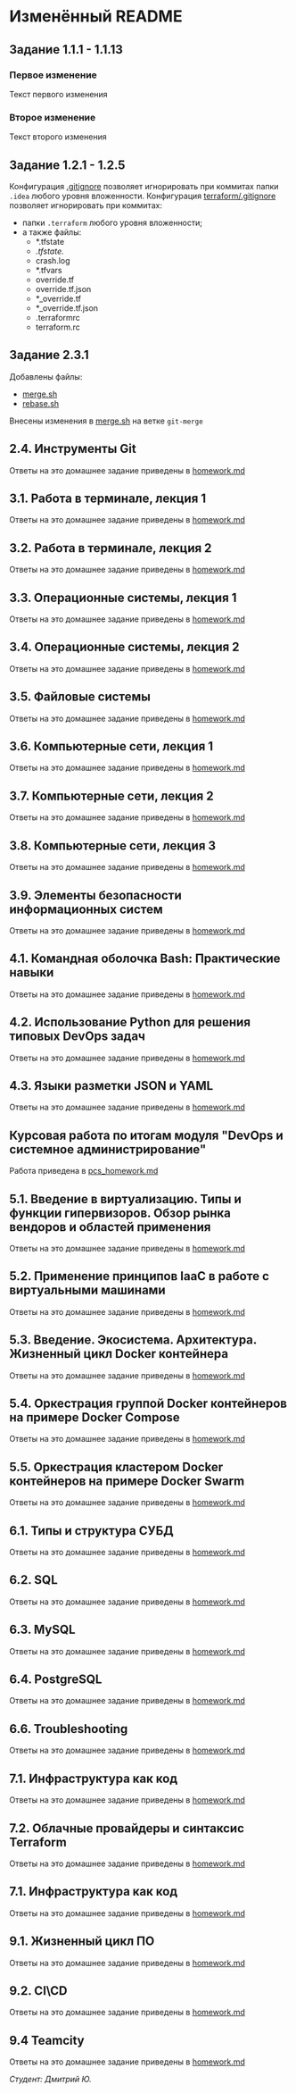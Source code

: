 # Изменённый README
## Задание 1.1.1 - 1.1.13
### Первое изменение
Текст первого изменения
### Второе изменение
Текст второго изменения
## Задание 1.2.1 - 1.2.5
Конфигурация [.gitignore](.gitignore) позволяет игнорировать при коммитах папки `.idea` любого уровня вложенности.
Конфигурация [terraform/.gitignore](terraform/.gitignore) позволяет игнорировать при коммитах:
- папки `.terraform` любого уровня вложенности;
- а также файлы:
  - *.tfstate
  - *.tfstate.*
  - crash.log
  - *.tfvars
  - override.tf
  - override.tf.json
  - *_override.tf
  - *_override.tf.json
  - .terraformrc
  - terraform.rc
## Задание 2.3.1
  Добавлены файлы:
  - [merge.sh](branching/merge.sh)
  - [rebase.sh](branching/rebase.sh)

Внесены изменения в [merge.sh](branching/merge.sh) на ветке `git-merge`

## 2.4. Инструменты Git
Ответы на это домашнее задание приведены в [homework.md](2.4/homework.md)

## 3.1. Работа в терминале, лекция 1
Ответы на это домашнее задание приведены в [homework.md](3.1/homework.md)

## 3.2. Работа в терминале, лекция 2
Ответы на это домашнее задание приведены в [homework.md](3.2/homework.md)

## 3.3. Операционные системы, лекция 1
Ответы на это домашнее задание приведены в [homework.md](3.3/homework.md)

## 3.4. Операционные системы, лекция 2
Ответы на это домашнее задание приведены в [homework.md](3.4/homework.md)

## 3.5. Файловые системы
Ответы на это домашнее задание приведены в [homework.md](3.5/homework.md)

## 3.6. Компьютерные сети, лекция 1
Ответы на это домашнее задание приведены в [homework.md](3.6/homework.md)

## 3.7. Компьютерные сети, лекция 2
Ответы на это домашнее задание приведены в [homework.md](3.7/homework.md)

## 3.8. Компьютерные сети, лекция 3
Ответы на это домашнее задание приведены в [homework.md](3.8/homework.md)

## 3.9. Элементы безопасности информационных систем
Ответы на это домашнее задание приведены в [homework.md](3.9/homework.md)

## 4.1. Командная оболочка Bash: Практические навыки
Ответы на это домашнее задание приведены в [homework.md](4.1/homework.md)

## 4.2. Использование Python для решения типовых DevOps задач
Ответы на это домашнее задание приведены в [homework.md](4.2/homework.md)

## 4.3. Языки разметки JSON и YAML
Ответы на это домашнее задание приведены в [homework.md](4.3/homework.md)

## Курсовая работа по итогам модуля "DevOps и системное администрирование"
Работа приведена в [pcs_homework.md](pcs/pcs_homework.md)

## 5.1. Введение в виртуализацию. Типы и функции гипервизоров. Обзор рынка вендоров и областей применения
Ответы на это домашнее задание приведены в [homework.md](5.1/homework.md)

## 5.2. Применение принципов IaaC в работе с виртуальными машинами
Ответы на это домашнее задание приведены в [homework.md](5.2/homework.md)

## 5.3. Введение. Экосистема. Архитектура. Жизненный цикл Docker контейнера
Ответы на это домашнее задание приведены в [homework.md](5.3/homework.md)

## 5.4. Оркестрация группой Docker контейнеров на примере Docker Compose
Ответы на это домашнее задание приведены в [homework.md](5.4/homework.md)

## 5.5. Оркестрация кластером Docker контейнеров на примере Docker Swarm
Ответы на это домашнее задание приведены в [homework.md](5.5/homework.md)

## 6.1. Типы и структура СУБД
Ответы на это домашнее задание приведены в [homework.md](6.1/homework.md)

## 6.2. SQL
Ответы на это домашнее задание приведены в [homework.md](6.2/homework.md)

## 6.3. MySQL
Ответы на это домашнее задание приведены в [homework.md](6.3/homework.md)

## 6.4. PostgreSQL
Ответы на это домашнее задание приведены в [homework.md](6.4/homework.md)

## 6.6. Troubleshooting
Ответы на это домашнее задание приведены в [homework.md](6.6/homework.md)

## 7.1. Инфраструктура как код
Ответы на это домашнее задание приведены в [homework.md](7.1/homework.md)

## 7.2. Облачные провайдеры и синтаксис Terraform
Ответы на это домашнее задание приведены в [homework.md](7.2/homework.md)

## 7.1. Инфраструктура как код
Ответы на это домашнее задание приведены в [homework.md](7.3/homework.md)

## 9.1. Жизненный цикл ПО
Ответы на это домашнее задание приведены в [homework.md](9.1/homework.md)

## 9.2. CI\CD
Ответы на это домашнее задание приведены в [homework.md](9.2/homework.md)

## 9.4 Teamcity
Ответы на это домашнее задание приведены в [homework.md](9.4/homework.md)


_Студент: Дмитрий Ю._
